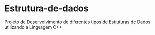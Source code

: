 # Estrutura-de-dados
Projeto de Desenvolvimento de diferentes tipos de Estruturas de Dados utilizando a Linguagem C++
